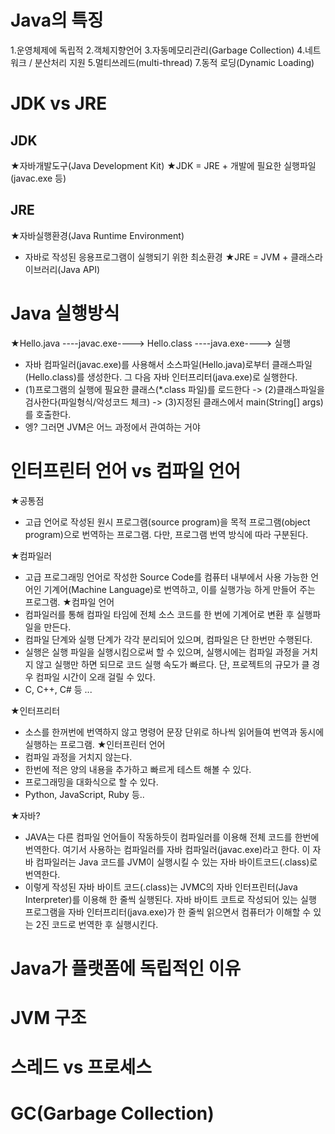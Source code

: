 # Java의 특징
1.운영체제에 독립적
2.객체지향언어
3.자동메모리관리(Garbage Collection)
4.네트워크 / 분산처리 지원
5.멀티쓰레드(multi-thread)
7.동적 로딩(Dynamic Loading)

# JDK vs JRE
## JDK
★자바개발도구(Java Development Kit)
★JDK = JRE + 개발에 필요한 실행파일 (javac.exe 등)

## JRE
★자바실행환경(Java Runtime Environment)
- 자바로 작성된 응용프로그램이 실행되기 위한 최소환경
★JRE = JVM + 클래스라이브러리(Java API)
# Java 실행방식
★Hello.java ----javac.exe----> Hello.class ----java.exe----> 실행
- 자바 컴파일러(javac.exe)를 사용해서 소스파일(Hello.java)로부터 클래스파일(Hello.class)를 생성한다. 그 다음 자바 인터프리터(java.exe)로 실행한다.
- (1)프로그램의 실행에 필요한 클래스(\*.class 파일)를 로드한다 -> (2)클래스파일을 검사한다(파일형식/악성코드 체크) -> (3)지정된 클래스에서 main(String\[] args)를 호출한다.
- 엥? 그러면 JVM은 어느 과정에서 관여하는 거야

# 인터프린터 언어 vs 컴파일 언어
★공통점
- 고급 언어로 작성된 원시 프로그램(source program)을 목적 프로그램(object program)으로 번역하는 프로그램. 다만, 프로그램 번역 방식에 따라 구분된다.

★컴파일러
- 고급 프로그래밍 언어로 작성한 Source Code를 컴퓨터 내부에서 사용 가능한 언어인 기계어(Machine Language)로 번역하고, 이를 실행가능 하게 만들어 주는 프로그램.
★컴파일 언어
- 컴파일러를 통해 컴파일 타임에 전체 소스 코드를 한 번에 기계어로 변환 후 실행파일을 만든다.
- 컴파일 단계와 실행 단계가 각각 분리되어 있으며, 컴파일은 단 한번만 수행된다.
- 실행은 실행 파일을 실행시킴으로써 할 수 있으며, 실행시에는 컴파일 과정을 거치지 않고 실행만 하면 되므로 코드 실행 속도가 빠르다. 단, 프로젝트의 규모가 클 경우 컴파일 시간이 오래 걸릴 수 있다.
- C, C++, C# 등 ...

★인터프리터
- 소스를 한꺼번에 번역하지 않고 명령어 문장 단위로 하나씩 읽어들여 번역과 동시에 실행하는 프로그램.
★인터프린터 언어
- 컴파일 과정을 거치지 않는다.
- 한번에 적은 양의 내용을 추가하고 빠르게 테스트 해볼 수 있다.
- 프로그래밍을 대화식으로 할 수 있다.
-  Python, JavaScript, Ruby 등..

★자바?
- JAVA는 다른 컴파일 언어들이 작동하듯이 컴파일러를 이용해 전체 코드를 한번에 번역한다. 여기서 사용하는 컴파일러를 자바 컴파일러(javac.exe)라고 한다. 이 자바 컴파일러는 Java 코드를 JVM이 실행시킬 수 있는 자바 바이트코드(.class)로 번역한다.
- 이렇게 작성된 자바 바이트 코드(.class)는 JVMC의 자바 인터프린터(Java Interpreter)를 이용해 한 줄씩 실행된다. 자바 바이트 코트로 작성되어 있는 실행 프로그램을 자바 인터프리터(java.exe)가 한 줄씩 읽으면서 컴퓨터가 이해할 수 있는 2진 코드로 번역한 후 실행시킨다.
# Java가 플랫폼에 독립적인 이유


# JVM 구조


# 스레드 vs 프로세스


# GC(Garbage Collection)


